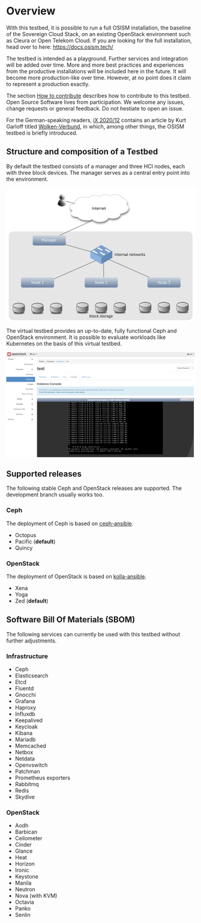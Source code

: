 # Overview

<!---**ToDo**: Image/Map SCS context-->

With this testbed, it is possible to run a full OSISM installation, the baseline of the Sovereign Cloud Stack, on an existing
OpenStack environment such as Cleura or Open Telekom Cloud. If you are looking for the full installation, head over to here:
<https://docs.osism.tech/>

The testbed is intended as a playground. Further services and integration will be added over time. More and more best practices
and experiences from the productive installations will be included here in the future. It will become more production-like over
time. However, at no point does it claim to represent a production exactly.

The section [How to contribute](./contribute.md) describes how to contribute to this testbed. Open Source Software lives from
participation. We welcome any issues, change requests or general feedback. Do not hestiate to open an issue.

For the German-speaking readers, [iX 2020/12](https://www.osism.tech/files/ix.2020.12.048_059.pdf_kiosk.pdf) contains an article
by Kurt Garloff titled [Wolken-Verbund](https://www.osism.tech/files/ix.2020.12.048_059.pdf_kiosk.pdf), in which, among other
things, the OSISM testbed is briefly introduced.

## Structure and composition of a Testbed

By default the testbed consists of a manager and three HCI nodes, each with three block devices.
The manager serves as a central entry point into the environment.

![Overview](./images/overview.png)

The virtual testbed provides an up-to-date, fully functional Ceph and OpenStack environment. It is possible to evaluate
workloads like Kubernetes on the basis of this virtual testbed.

![Horizon](./images/horizon.png)

## Supported releases

The following stable Ceph and OpenStack releases are supported. The development branch usually works too.

### Ceph

The deployment of Ceph is based on [ceph-ansible](https://github.com/ceph/ceph-ansible).

* Octopus
* Pacific (**default**)
* Quincy

### OpenStack

The deployment of OpenStack is based on [kolla-ansible](https://opendev.org/openstack/kolla-ansible).

* Xena
* Yoga
* Zed (**default**)

## Software Bill Of Materials (SBOM)

The following services can currently be used with this testbed without further adjustments.

### Infrastructure

* Ceph
* Elasticsearch
* Etcd
* Fluentd
* Gnocchi
* Grafana
* Haproxy
* Influxdb
* Keepalived
* Keycloak
* Kibana
* Mariadb
* Memcached
* Netbox
* Netdata
* Openvswitch
* Patchman
* Prometheus exporters
* Rabbitmq
* Redis
* Skydive

### OpenStack

* Aodh
* Barbican
* Ceilometer
* Cinder
* Glance
* Heat
* Horizon
* Ironic
* Keystone
* Manila
* Neutron
* Nova (with KVM)
* Octavia
* Panko
* Senlin
